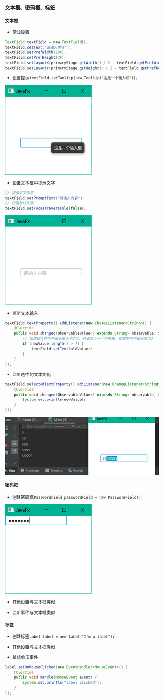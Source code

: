 ### 文本框、密码框、标签

#### 文本框

* 常规设置
  
```java
TextField textField = new TextField();  
textField.setText("请输入内容");  
textField.setPrefWidth(200);  
textField.setPrefHeight(30);  
textField.setLayoutX(primaryStage.getWidth() / 2 - textField.getPrefWidth() / 2);  
textField.setLayoutY(primaryStage.getHeight() / 2 - textField.getPrefHeight() / 2);
```

* 设置提示`textField.setTooltip(new Tooltip("这是一个输入框"));`

![](../assets/Pasted%20image%2020220512094843.png)

* 设置文本框中提示文字
  
```java
// 提示文字信息
textField.setPromptText("请输入内容");  
// 设置默认失焦
textField.setFocusTraversable(false);
```

![](../assets/Pasted%20image%2020220512095602.png)

* 监听文本输入
  
```java
textField.textProperty().addListener(new ChangeListener<String>() {  
    @Override  
    public void changed(ObservableValue<? extends String> observable, String oldValue, String newValue) {  
        // 如果输入的字符串长度大于7位，则填充上一个字符串，即限制字符串长度为7
        if (newValue.length() > 7) {  
            textField.setText(oldValue);  
        }  
    }  
});
```

* 监听选中的文本变化
  
```java
textField.selectedTextProperty().addListener(new ChangeListener<String>() {  
    @Override  
    public void changed(ObservableValue<? extends String> observable, String oldValue, String newValue) {  
        System.out.println(newValue);  
    }  
});
```

![](../assets/Pasted%20image%2020220512100932.png)

#### 密码框

* 创建密码框`PasswordField passwordField = new PasswordField();`

![](../assets/Pasted%20image%2020220512101147.png)

* 其他设置与文本框类似

* 监听事件与文本框类似
  
#### 标签

* 创建标签`Label label = new Label("I'm a label");`

* 其他设置与文本框类似

* 鼠标单击事件
  
```java
label.setOnMouseClicked(new EventHandler<MouseEvent>() {  
    @Override  
    public void handle(MouseEvent event) {  
        System.out.println("label clicked");  
    }  
});
```

